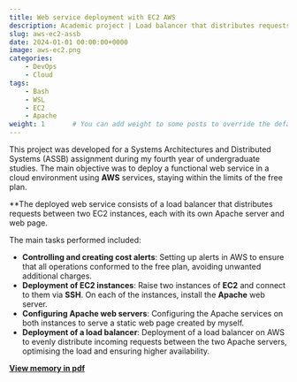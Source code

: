 ```yaml
---
title: Web service deployment with EC2 AWS
description: Academic project | Load balancer that distributes requests between two EC2 instances, each with its own Apache server and web page.
slug: aws-ec2-assb
date: 2024-01-01 00:00:00+0000
image: aws-ec2.png
categories:
    - DevOps
    - Cloud
tags:
    - Bash
    - WSL
    - EC2
    - Apache
weight: 1       # You can add weight to some posts to override the default sorting (date descending)
---
```


This project was developed for a Systems Architectures and Distributed Systems (ASSB) assignment during my fourth year of undergraduate studies. The main objective was to deploy a functional web service in a cloud environment using **AWS** services, staying within the limits of the free plan.

**The deployed web service consists of a load balancer that distributes requests between two EC2 instances, each with its own Apache server and web page.

The main tasks performed included:

- **Controlling and creating cost alerts**: Setting up alerts in AWS to ensure that all operations conformed to the free plan, avoiding unwanted additional charges.
- **Deployment of EC2 instances**: Raise two instances of **EC2** and connect to them via **SSH**. On each of the instances, install the **Apache** web server.
- **Configuring Apache web servers**: Configuring the Apache services on both instances to serve a static web page created by myself.
- **Deployment of a load balancer**: Deployment of a load balancer on AWS to evenly distribute incoming requests between the two Apache servers, optimising the load and ensuring higher availability.


[**View memory in pdf**](assb-aes-ec2.pdf)

